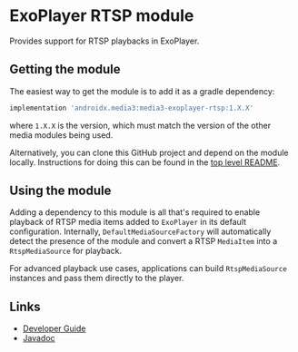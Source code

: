 # ExoPlayer RTSP module

Provides support for RTSP playbacks in ExoPlayer.

## Getting the module

The easiest way to get the module is to add it as a gradle dependency:

```gradle
implementation 'androidx.media3:media3-exoplayer-rtsp:1.X.X'
```

where `1.X.X` is the version, which must match the version of the other media
modules being used.

Alternatively, you can clone this GitHub project and depend on the module
locally. Instructions for doing this can be found in the [top level README][].

[top level README]: ../../README.md

## Using the module

Adding a dependency to this module is all that's required to enable playback of
RTSP media items added to `ExoPlayer` in its default configuration. Internally,
`DefaultMediaSourceFactory` will automatically detect the presence of the module
and convert a RTSP `MediaItem` into a `RtspMediaSource` for playback.

For advanced playback use cases, applications can build `RtspMediaSource`
instances and pass them directly to the player.

## Links

*   [Developer Guide][]
*   [Javadoc][]

[Developer Guide]: https://developer.android.com/guide/topics/media/exoplayer/rtsp
[Javadoc]: https://developer.android.com/reference/androidx/media3/exoplayer/rtsp/package-summary
